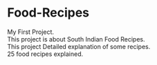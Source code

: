 # Food-Recipes
My First Project.
<br>
This project is about South Indian Food Recipes.
<br>
This project Detailed explanation of some recipes.
<br>
25 food recipes explained.